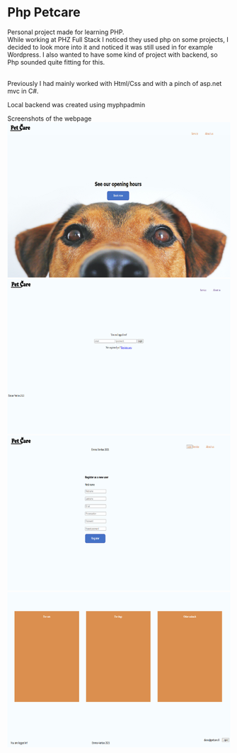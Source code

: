# Php Petcare
Personal project made for learning PHP. <br>
While working at PHZ Full Stack I noticed they used php on some projects, I decided to look more into it and noticed it was still used in for example Wordpress.
I also wanted to have some kind of project with backend, so Php sounded quite fitting for this. <br> <br>

Previously I had mainly worked with Html/Css and with a pinch of asp.net mvc in C#. <br>

Local backend was created using myphpadmin <br>

Screenshots of the webpage <br>
<img src="screenshots/home.png" width="660" height="350"> <br>
<img src="screenshots/login.png" width="660" height="350"><br>
<img src="screenshots/register.png" width="660" height="350"><br>
<img src="screenshots/whileloggedin.png" width="660" height="350"><br>
